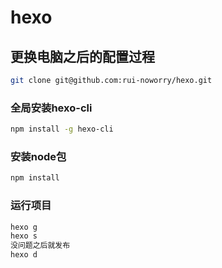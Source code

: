 # hexo

## 更换电脑之后的配置过程
``` bash
git clone git@github.com:rui-noworry/hexo.git

```
### 全局安装hexo-cli
``` bash
npm install -g hexo-cli

```
### 安装node包
``` bash
npm install

```
### 运行项目
``` bash
hexo g
hexo s
没问题之后就发布
hexo d

```